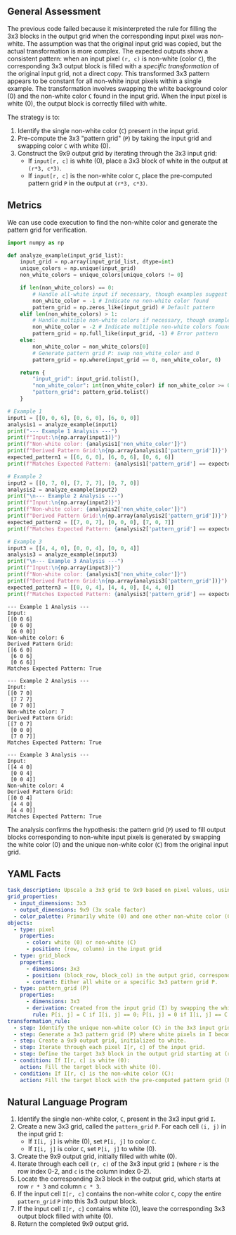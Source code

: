 ## General Assessment

The previous code failed because it misinterpreted the rule for filling the 3x3 blocks in the output grid when the corresponding input pixel was non-white. The assumption was that the original input grid was copied, but the actual transformation is more complex. The expected outputs show a consistent pattern: when an input pixel `(r, c)` is non-white (color `C`), the corresponding 3x3 output block is filled with a *specific transformation* of the original input grid, not a direct copy. This transformed 3x3 pattern appears to be constant for all non-white input pixels within a single example. The transformation involves swapping the white background color (0) and the non-white color `C` found in the input grid. When the input pixel is white (0), the output block is correctly filled with white.

The strategy is to:
1.  Identify the single non-white color (`C`) present in the input grid.
2.  Pre-compute the 3x3 "pattern grid" (`P`) by taking the input grid and swapping color `C` with white (0).
3.  Construct the 9x9 output grid by iterating through the 3x3 input grid:
    *   If `input[r, c]` is white (0), place a 3x3 block of white in the output at `(r*3, c*3)`.
    *   If `input[r, c]` is the non-white color `C`, place the pre-computed pattern grid `P` in the output at `(r*3, c*3)`.

## Metrics

We can use code execution to find the non-white color and generate the pattern grid for verification.


``` python
import numpy as np

def analyze_example(input_grid_list):
    input_grid = np.array(input_grid_list, dtype=int)
    unique_colors = np.unique(input_grid)
    non_white_colors = unique_colors[unique_colors != 0]

    if len(non_white_colors) == 0:
        # Handle all-white input if necessary, though examples suggest one non-white color
        non_white_color = -1 # Indicate no non-white color found
        pattern_grid = np.zeros_like(input_grid) # Default pattern
    elif len(non_white_colors) > 1:
        # Handle multiple non-white colors if necessary, though examples suggest one
        non_white_color = -2 # Indicate multiple non-white colors found
        pattern_grid = np.full_like(input_grid, -1) # Error pattern
    else:
        non_white_color = non_white_colors[0]
        # Generate pattern grid P: swap non_white_color and 0
        pattern_grid = np.where(input_grid == 0, non_white_color, 0)

    return {
        "input_grid": input_grid.tolist(),
        "non_white_color": int(non_white_color) if non_white_color >= 0 else non_white_color,
        "pattern_grid": pattern_grid.tolist()
    }

# Example 1
input1 = [[0, 0, 6], [0, 6, 0], [6, 0, 0]]
analysis1 = analyze_example(input1)
print("--- Example 1 Analysis ---")
print(f"Input:\n{np.array(input1)}")
print(f"Non-white color: {analysis1['non_white_color']}")
print(f"Derived Pattern Grid:\n{np.array(analysis1['pattern_grid'])}")
expected_pattern1 = [[6, 6, 0], [6, 0, 6], [0, 6, 6]]
print(f"Matches Expected Pattern: {analysis1['pattern_grid'] == expected_pattern1}")

# Example 2
input2 = [[0, 7, 0], [7, 7, 7], [0, 7, 0]]
analysis2 = analyze_example(input2)
print("\n--- Example 2 Analysis ---")
print(f"Input:\n{np.array(input2)}")
print(f"Non-white color: {analysis2['non_white_color']}")
print(f"Derived Pattern Grid:\n{np.array(analysis2['pattern_grid'])}")
expected_pattern2 = [[7, 0, 7], [0, 0, 0], [7, 0, 7]]
print(f"Matches Expected Pattern: {analysis2['pattern_grid'] == expected_pattern2}")

# Example 3
input3 = [[4, 4, 0], [0, 0, 4], [0, 0, 4]]
analysis3 = analyze_example(input3)
print("\n--- Example 3 Analysis ---")
print(f"Input:\n{np.array(input3)}")
print(f"Non-white color: {analysis3['non_white_color']}")
print(f"Derived Pattern Grid:\n{np.array(analysis3['pattern_grid'])}")
expected_pattern3 = [[0, 0, 4], [4, 4, 0], [4, 4, 0]]
print(f"Matches Expected Pattern: {analysis3['pattern_grid'] == expected_pattern3}")
```
```
--- Example 1 Analysis ---
Input:
[[0 0 6]
 [0 6 0]
 [6 0 0]]
Non-white color: 6
Derived Pattern Grid:
[[6 6 0]
 [6 0 6]
 [0 6 6]]
Matches Expected Pattern: True

--- Example 2 Analysis ---
Input:
[[0 7 0]
 [7 7 7]
 [0 7 0]]
Non-white color: 7
Derived Pattern Grid:
[[7 0 7]
 [0 0 0]
 [7 0 7]]
Matches Expected Pattern: True

--- Example 3 Analysis ---
Input:
[[4 4 0]
 [0 0 4]
 [0 0 4]]
Non-white color: 4
Derived Pattern Grid:
[[0 0 4]
 [4 4 0]
 [4 4 0]]
Matches Expected Pattern: True

```
The analysis confirms the hypothesis: the pattern grid (`P`) used to fill output blocks corresponding to non-white input pixels is generated by swapping the white color (0) and the unique non-white color (`C`) from the original input grid.

## YAML Facts


```yaml
task_description: Upscale a 3x3 grid to 9x9 based on pixel values, using a color-swapped version of the input as a pattern.
grid_properties:
  - input_dimensions: 3x3
  - output_dimensions: 9x9 (3x scale factor)
  - color_palette: Primarily white (0) and one other non-white color (C).
objects:
  - type: pixel
    properties:
      - color: white (0) or non-white (C)
      - position: (row, column) in the input grid
  - type: grid_block
    properties:
      - dimensions: 3x3
      - position: (block_row, block_col) in the output grid, corresponding to input pixel (block_row, block_col)
      - content: Either all white or a specific 3x3 pattern grid P.
  - type: pattern_grid (P)
    properties:
      - dimensions: 3x3
      - derivation: Created from the input grid (I) by swapping the white color (0) and the non-white color (C).
        rule: P[i, j] = C if I[i, j] == 0; P[i, j] = 0 if I[i, j] == C.
transformation_rule:
  - step: Identify the unique non-white color (C) in the 3x3 input grid (I).
  - step: Generate a 3x3 pattern grid (P) where white pixels in I become color C, and pixels of color C in I become white.
  - step: Create a 9x9 output grid, initialized to white.
  - step: Iterate through each pixel I[r, c] of the input grid.
  - step: Define the target 3x3 block in the output grid starting at (r*3, c*3).
  - condition: If I[r, c] is white (0):
    action: Fill the target block with white (0).
  - condition: If I[r, c] is the non-white color (C):
    action: Fill the target block with the pre-computed pattern grid (P).
```


## Natural Language Program

1.  Identify the single non-white color, `C`, present in the 3x3 input grid `I`.
2.  Create a new 3x3 grid, called the `pattern_grid` `P`. For each cell `(i, j)` in the input grid `I`:
    *   If `I[i, j]` is white (0), set `P[i, j]` to color `C`.
    *   If `I[i, j]` is color `C`, set `P[i, j]` to white (0).
3.  Create the 9x9 output grid, initially filled with white (0).
4.  Iterate through each cell `(r, c)` of the 3x3 input grid `I` (where `r` is the row index 0-2, and `c` is the column index 0-2).
5.  Locate the corresponding 3x3 block in the output grid, which starts at row `r * 3` and column `c * 3`.
6.  If the input cell `I[r, c]` contains the non-white color `C`, copy the entire `pattern_grid` `P` into this 3x3 output block.
7.  If the input cell `I[r, c]` contains white (0), leave the corresponding 3x3 output block filled with white (0).
8.  Return the completed 9x9 output grid.